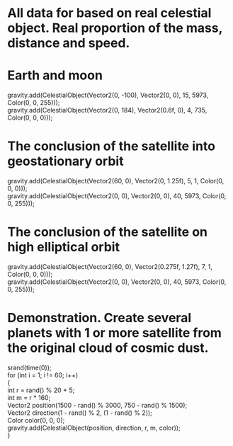 <h1>All data for based on real celestial object. Real proportion of the mass, distance and speed.</h1>

<h1>Earth and moon</h1>
gravity.add(СelestialObject(Vector2(0, -100), Vector2(0, 0), 15, 5973, Color(0, 0, 255)));<br>
gravity.add(СelestialObject(Vector2(0, 184), Vector2(0.6f, 0), 4, 735, Color(0, 0, 0)));

<h1>The conclusion of the satellite into geostationary orbit</h1>
gravity.add(СelestialObject(Vector2(60, 0), Vector2(0, 1.25f), 5, 1, Color(0, 0, 0)));<br>
gravity.add(СelestialObject(Vector2(0, 0), Vector2(0, 0), 40, 5973, Color(0, 0, 255)));

<h1>The conclusion of the satellite on high elliptical orbit</h1>
gravity.add(СelestialObject(Vector2(60, 0), Vector2(0.275f, 1.27f), 7, 1, Color(0, 0, 0)));<br>
gravity.add(СelestialObject(Vector2(0, 0), Vector2(0, 0), 40, 5973, Color(0, 0, 255)));

<h1>Demonstration. Create several planets with 1 or more satellite from the original cloud of cosmic dust.</h1>
srand(time(0));<br>
for (int i = 1; i != 60; i++)<br>
{<br>
	int r = rand() % 20 + 5;<br>
	int m = r * 160;<br>
	Vector2 position(1500 - rand() % 3000, 750 - rand() % 1500);<br>
	Vector2 direction(1 - rand() % 2, (1 - rand() % 2));<br>
	Color color(0, 0, 0);<br>
	gravity.add(СelestialObject(position, direction, r, m, color));<br>
}
